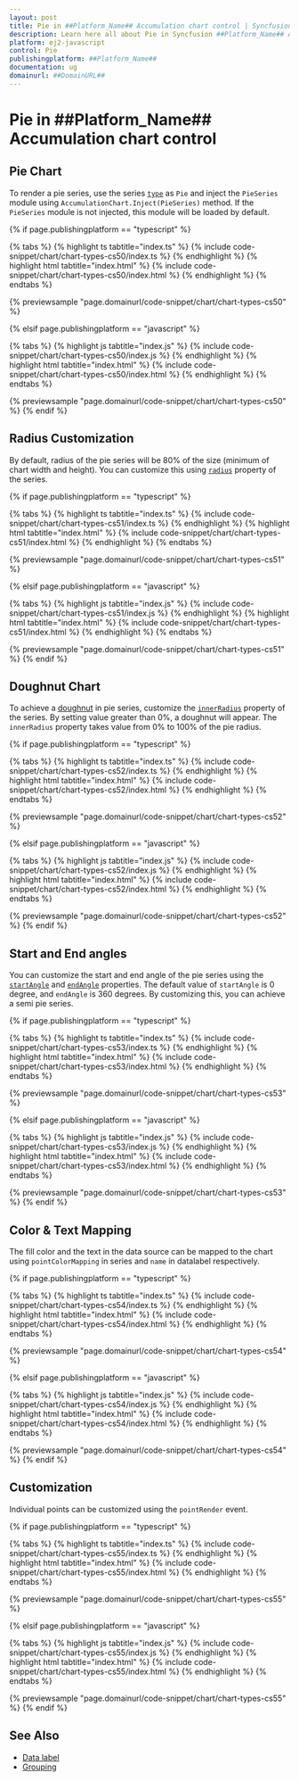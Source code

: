 ```yaml
---
layout: post
title: Pie in ##Platform_Name## Accumulation chart control | Syncfusion
description: Learn here all about Pie in Syncfusion ##Platform_Name## Accumulation chart control of Syncfusion Essential JS 2 and more.
platform: ej2-javascript
control: Pie 
publishingplatform: ##Platform_Name##
documentation: ug
domainurl: ##DomainURL##
---
```


# Pie in ##Platform_Name## Accumulation chart control

## Pie Chart

To render a pie series, use the series [`type`](../api/accumulation-chart/accumulationSeriesModel/#type) as `Pie` and inject the `PieSeries` module using `AccumulationChart.Inject(PieSeries)` method. If the `PieSeries` module is not injected, this module will be loaded by default.

{% if page.publishingplatform == "typescript" %}

 {% tabs %}
{% highlight ts tabtitle="index.ts" %}
{% include code-snippet/chart/chart-types-cs50/index.ts %}
{% endhighlight %}
{% highlight html tabtitle="index.html" %}
{% include code-snippet/chart/chart-types-cs50/index.html %}
{% endhighlight %}
{% endtabs %}
        
{% previewsample "page.domainurl/code-snippet/chart/chart-types-cs50" %}

{% elsif page.publishingplatform == "javascript" %}

{% tabs %}
{% highlight js tabtitle="index.js" %}
{% include code-snippet/chart/chart-types-cs50/index.js %}
{% endhighlight %}
{% highlight html tabtitle="index.html" %}
{% include code-snippet/chart/chart-types-cs50/index.html %}
{% endhighlight %}
{% endtabs %}

{% previewsample "page.domainurl/code-snippet/chart/chart-types-cs50" %}
{% endif %}

## Radius Customization

By default, radius of the pie series will be 80% of the size (minimum of chart width and height). You can customize this using [`radius`](../api/accumulation-chart/accumulationSeries/#radius) property of the series.

{% if page.publishingplatform == "typescript" %}

 {% tabs %}
{% highlight ts tabtitle="index.ts" %}
{% include code-snippet/chart/chart-types-cs51/index.ts %}
{% endhighlight %}
{% highlight html tabtitle="index.html" %}
{% include code-snippet/chart/chart-types-cs51/index.html %}
{% endhighlight %}
{% endtabs %}
        
{% previewsample "page.domainurl/code-snippet/chart/chart-types-cs51" %}

{% elsif page.publishingplatform == "javascript" %}

{% tabs %}
{% highlight js tabtitle="index.js" %}
{% include code-snippet/chart/chart-types-cs51/index.js %}
{% endhighlight %}
{% highlight html tabtitle="index.html" %}
{% include code-snippet/chart/chart-types-cs51/index.html %}
{% endhighlight %}
{% endtabs %}

{% previewsample "page.domainurl/code-snippet/chart/chart-types-cs51" %}
{% endif %}

## Doughnut Chart

To achieve a [doughnut](https://www.syncfusion.com/javascript-ui-controls/js-charts/chart-types/donut-chart) in pie series, customize the [`innerRadius`](../api/accumulation-chart/accumulationSeries/#innerradius) property of the series. By setting value greater than 0%, a doughnut will appear. The `innerRadius` property takes value from 0% to 100% of the pie radius.

{% if page.publishingplatform == "typescript" %}

 {% tabs %}
{% highlight ts tabtitle="index.ts" %}
{% include code-snippet/chart/chart-types-cs52/index.ts %}
{% endhighlight %}
{% highlight html tabtitle="index.html" %}
{% include code-snippet/chart/chart-types-cs52/index.html %}
{% endhighlight %}
{% endtabs %}
        
{% previewsample "page.domainurl/code-snippet/chart/chart-types-cs52" %}

{% elsif page.publishingplatform == "javascript" %}

{% tabs %}
{% highlight js tabtitle="index.js" %}
{% include code-snippet/chart/chart-types-cs52/index.js %}
{% endhighlight %}
{% highlight html tabtitle="index.html" %}
{% include code-snippet/chart/chart-types-cs52/index.html %}
{% endhighlight %}
{% endtabs %}

{% previewsample "page.domainurl/code-snippet/chart/chart-types-cs52" %}
{% endif %}

## Start and End angles

You can customize the start and end angle of the pie series using the [`startAngle`](../api/accumulation-chart/accumulationSeries/#startangle) and [`endAngle`](../api/accumulation-chart/accumulationSeries/#endangle) properties. The default value of  `startAngle` is 0 degree, and `endAngle` is 360 degrees. By customizing this, you can achieve a semi pie series.

{% if page.publishingplatform == "typescript" %}

 {% tabs %}
{% highlight ts tabtitle="index.ts" %}
{% include code-snippet/chart/chart-types-cs53/index.ts %}
{% endhighlight %}
{% highlight html tabtitle="index.html" %}
{% include code-snippet/chart/chart-types-cs53/index.html %}
{% endhighlight %}
{% endtabs %}
        
{% previewsample "page.domainurl/code-snippet/chart/chart-types-cs53" %}

{% elsif page.publishingplatform == "javascript" %}

{% tabs %}
{% highlight js tabtitle="index.js" %}
{% include code-snippet/chart/chart-types-cs53/index.js %}
{% endhighlight %}
{% highlight html tabtitle="index.html" %}
{% include code-snippet/chart/chart-types-cs53/index.html %}
{% endhighlight %}
{% endtabs %}

{% previewsample "page.domainurl/code-snippet/chart/chart-types-cs53" %}
{% endif %}

## Color & Text Mapping

The fill color and the text in the data source can be mapped to the chart using `pointColorMapping` in series and `name` in datalabel respectively.

{% if page.publishingplatform == "typescript" %}

 {% tabs %}
{% highlight ts tabtitle="index.ts" %}
{% include code-snippet/chart/chart-types-cs54/index.ts %}
{% endhighlight %}
{% highlight html tabtitle="index.html" %}
{% include code-snippet/chart/chart-types-cs54/index.html %}
{% endhighlight %}
{% endtabs %}
        
{% previewsample "page.domainurl/code-snippet/chart/chart-types-cs54" %}

{% elsif page.publishingplatform == "javascript" %}

{% tabs %}
{% highlight js tabtitle="index.js" %}
{% include code-snippet/chart/chart-types-cs54/index.js %}
{% endhighlight %}
{% highlight html tabtitle="index.html" %}
{% include code-snippet/chart/chart-types-cs54/index.html %}
{% endhighlight %}
{% endtabs %}

{% previewsample "page.domainurl/code-snippet/chart/chart-types-cs54" %}
{% endif %}

## Customization

Individual points can be customized using the `pointRender` event.

{% if page.publishingplatform == "typescript" %}

 {% tabs %}
{% highlight ts tabtitle="index.ts" %}
{% include code-snippet/chart/chart-types-cs55/index.ts %}
{% endhighlight %}
{% highlight html tabtitle="index.html" %}
{% include code-snippet/chart/chart-types-cs55/index.html %}
{% endhighlight %}
{% endtabs %}
        
{% previewsample "page.domainurl/code-snippet/chart/chart-types-cs55" %}

{% elsif page.publishingplatform == "javascript" %}

{% tabs %}
{% highlight js tabtitle="index.js" %}
{% include code-snippet/chart/chart-types-cs55/index.js %}
{% endhighlight %}
{% highlight html tabtitle="index.html" %}
{% include code-snippet/chart/chart-types-cs55/index.html %}
{% endhighlight %}
{% endtabs %}

{% previewsample "page.domainurl/code-snippet/chart/chart-types-cs55" %}
{% endif %}

## See Also

* [Data label](./data-label.md)
* [Grouping](./grouping.md)